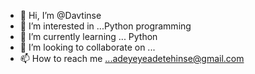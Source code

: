 - 👋 Hi, I’m @Davtinse
- 👀 I’m interested in ...Python programming 
- 🌱 I’m currently learning ... Python 
- 💞️ I’m looking to collaborate on ...
- 📫 How to reach me ...adeyeyeadetehinse@gmail.com

<!---
Davtinse/Davtinse is a ✨ special ✨ repository because its `README.md` (this file) appears on your GitHub profile.
You can click the Preview link to take a look at your changes.
--->
